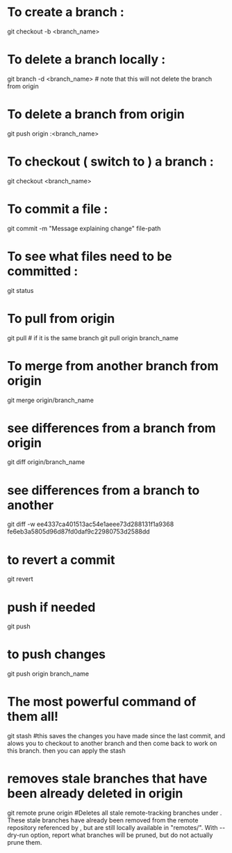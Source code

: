 # To create a branch :
git checkout -b <branch_name>

# To delete a branch locally :
git branch -d <branch_name> # note that this will not delete the branch from origin

# To delete a branch from origin
git push origin :<branch_name>

# To checkout ( switch to ) a branch :
git checkout <branch_name>

# To commit a file :
git commit -m "Message explaining change" file-path

# To see what files need to be committed :
git status

# To pull from origin
git pull # if it is the same branch
git pull origin branch_name

# To merge from another branch from origin
git merge origin/branch_name

# see differences from a branch from origin
git diff origin/branch_name

# see differences from a branch to another
git diff -w ee4337ca401513ac54e1aeee73d288131f1a9368 fe6eb3a5805d96d87fd0daf9c22980753d2588dd

# to revert a commit
git revert <commithash>
# push if needed 
git push

# to push changes
git push origin branch_name

# The most powerful command of them all!
git stash #this saves the changes you have made since the last commit, and alows you to checkout to another branch and then come back to work on this branch. then you can apply the stash

# removes stale branches that have been already deleted in origin
git remote prune origin
#Deletes all stale remote-tracking branches under <name>. These stale branches have already been removed from the remote repository referenced by <name>, but are still locally available in "remotes/<name>". With --dry-run option, report what branches will be pruned, but do not actually prune them.